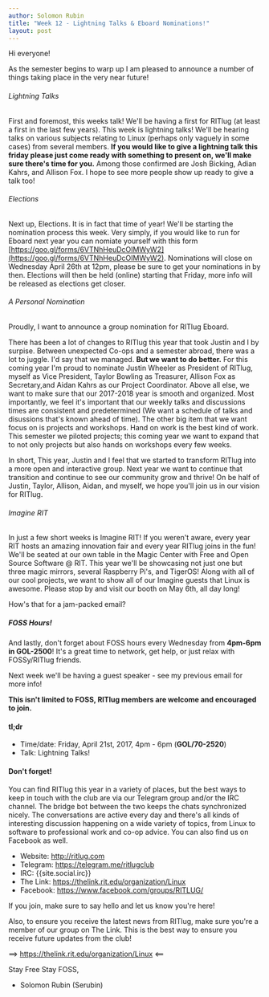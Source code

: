 ```yaml
---
author: Solomon Rubin
title: "Week 12 - Lightning Talks & Eboard Nominations!"
layout: post
---
```


Hi everyone!

As the semester begins to warp up I am pleased to announce a number of things taking place in the very near future!


###### Lightning Talks
First and foremost, this weeks talk! We'll be having a first for RITlug (at least a first in the last few years). This week is lightning talks! We'll be hearing talks on various subjects relating to Linux (perhaps only vaguely in some cases) from several members. **If you would like to give a lightning talk this friday please just come ready with something to present on, we'll make sure there's time for you.** Among those confirmed are Josh Bicking, Adian Kahrs, and Allison Fox. I hope to see more people show up ready to give a talk too!

###### Elections
Next up, Elections. It is in fact that time of year! We'll be starting the nomination process this week. Very simply, if you would like to run for Eboard next year you can nomiate yourself with this form [https://goo.gl/forms/6VTNhHeuDcOIMWyW2](https://goo.gl/forms/6VTNhHeuDcOIMWyW2). Nominations will close on Wednesday April 26th at 12pm, please be sure to get your nominations in by then. Elections will then be held (online) starting that Friday, more info will be released as elections get closer.

###### A Personal Nomination
Proudly, I want to announce a group nomination for RITlug Eboard.

There has been a lot of changes to RITlug this year that took Justin and I by surpise. Between unexpected Co-ops and a semester abroad, there was a lot to juggle. I'd say that we managed. **But we want to do better.** For this coming year I'm proud to nominate Justin Wheeler as President of RITlug, myself as Vice President, Taylor Bowling as Treasurer, Allison Fox as Secretary,and Aidan Kahrs as our Project Coordinator. Above all else, we want to make sure that our 2017-2018 year is smooth and organized. Most importantly, we feel it's important that our weekly talks and discussions times are consistent and predetermined (We want a schedule of talks and disussions that's known ahead of time). The other big item that we want focus on is projects and workshops. Hand on work is the best kind of work. This semester we piloted projects; this coming year we want to expand that to not only projects but also hands on workshops every few weeks.

In short, This year, Justin and I feel that we started to transform RITlug into a more open and interactive group. Next year we want to continue that transition and continue to see our community grow and thrive! On be half of Justin, Taylor, Allison, Aidan, and myself, we hope you'll join us in our vision for RITlug.

###### Imagine RIT
In just a few short weeks is Imagine RIT! If you weren't aware, every year RIT hosts an amazing innovation fair and every year RITlug joins in the fun! We'll be seated at our own table in the Magic Center with Free and Open Source Software @ RIT. This year we'll be showcasing not just one but three magic mirrors, several Raspberry Pi's, and TigerOS! Along with all of our cool projects, we want to show all of our Imagine guests that Linux is awesome. Please stop by and visit our booth on May 6th, all day long!


How's that for a jam-packed email?

##### FOSS Hours!
And lastly, don't forget about FOSS hours every Wednesday from **4pm-6pm in GOL-2500**! It's a great time to network, get help, or just relax with FOSSy/RITlug friends.

Next week we'll be having a guest speaker - see my previous email for more info!

**This isn't limited to FOSS, RITlug members are welcome and encouraged to join.**


#### tl;dr

* Time/date: Friday, April 21st, 2017, 4pm - 6pm (**GOL/70-2520**)
* Talk:      Lightning Talks!



#### Don't forget!

You can find RITlug this year in a variety of places, but the best ways to keep in touch with the club are via our Telegram group and/or the IRC channel. The bridge bot between the two keeps the chats synchronized nicely. The conversations are active every day and there's all kinds of interesting discussion happening on a wide variety of topics, from Linux to software to professional work and co-op advice. You can also find us on Facebook as well.

* Website:  http://ritlug.com
* Telegram: https://telegram.me/ritlugclub
* IRC:      {{site.social.irc}}
* The Link: https://thelink.rit.edu/organization/Linux
* Facebook: https://www.facebook.com/groups/RITLUG/

If you join, make sure to say hello and let us know you're here!

Also, to ensure you receive the latest news from RITlug, make sure you're a member of our group on The Link. This is the best way to ensure you receive future updates from the club!

==> https://thelink.rit.edu/organization/Linux <==


Stay Free Stay FOSS,

- Solomon Rubin (Serubin)
